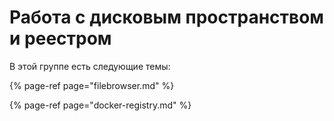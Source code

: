 # Работа с дисковым пространством и реестром

В этой группе есть следующие темы:

{% page-ref page="filebrowser.md" %}

{% page-ref page="docker-registry.md" %}

